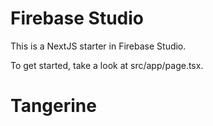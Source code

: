 # Firebase Studio

This is a NextJS starter in Firebase Studio.

To get started, take a look at src/app/page.tsx.
# Tangerine
